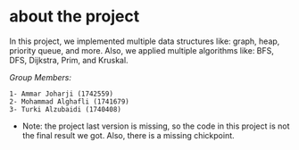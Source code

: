 # about the project

In this project, we implemented multiple data structures like: graph, heap, priority queue, and more. Also, we applied multiple algorithms like: BFS, DFS, Dijkstra, Prim, and Kruskal.

*Group Members:*

	1- Ammar Joharji (1742559)
	2- Mohammad Alghafli (1741679)
	3- Turki Alzubaidi (1740408)

* Note: the project last version is missing, so the code in this project is not the final result we got. Also, there is a missing chickpoint.